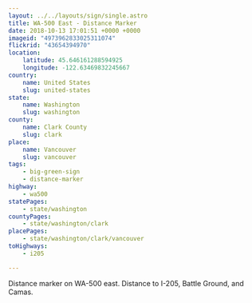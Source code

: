 ```yaml
---
layout: ../../layouts/sign/single.astro
title: WA-500 East - Distance Marker
date: 2018-10-13 17:01:51 +0000 +0000
imageid: "4973962833025311074"
flickrid: "43654394970"
location:
    latitude: 45.646161288594925
    longitude: -122.63469832245667
country:
    name: United States
    slug: united-states
state:
    name: Washington
    slug: washington
county:
    name: Clark County
    slug: clark
place:
    name: Vancouver
    slug: vancouver
tags:
    - big-green-sign
    - distance-marker
highway:
    - wa500
statePages:
    - state/washington
countyPages:
    - state/washington/clark
placePages:
    - state/washington/clark/vancouver
toHighways:
    - i205

---
```

Distance marker on WA-500 east.  Distance to I-205, Battle Ground, and Camas.